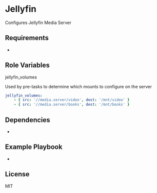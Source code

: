 # Jellyfin

Configures Jellyfin Media Server

## Requirements

-

## Role Variables

jellyfin_volumes

Used by pre-tasks to determine which mounts to configure on the server

```yaml
jellyfin_volumes:
    - { src: '//media.server/video', dest: '/mnt/video' }
    - { src: '//media.server/books', dest: '/mnt/books' }
```

## Dependencies

-

## Example Playbook

-

## License

MIT
